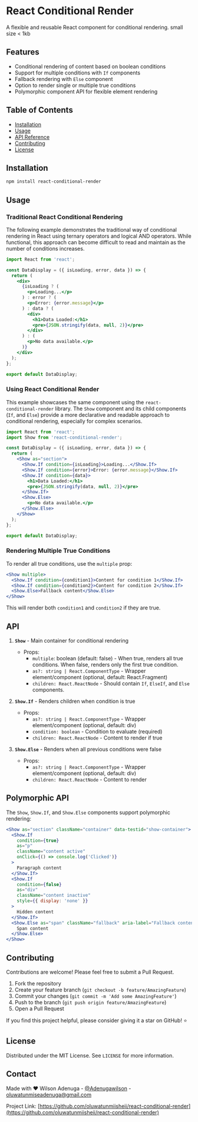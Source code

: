 # React Conditional Render

A flexible and reusable React component for conditional rendering. small size < 1kb

## Features

- Conditional rendering of content based on boolean conditions
- Support for multiple conditions with `If` components
- Fallback rendering with `Else` component
- Option to render single or multiple true conditions
- Polymorphic component API for flexible element rendering

## Table of Contents

- [Installation](#installation)
- [Usage](#usage)
- [API Reference](#api-reference)
- [Contributing](#contributing)
- [License](#license)

## Installation

```bash
npm install react-conditional-render
```

## Usage

### Traditional React Conditional Rendering

The following example demonstrates the traditional way of conditional rendering in React using ternary operators and logical AND operators. While functional, this approach can become difficult to read and maintain as the number of conditions increases.

```jsx
import React from 'react';

const DataDisplay = ({ isLoading, error, data }) => {
  return (
    <div>
      {isLoading ? (
        <p>Loading...</p>
      ) : error ? (
        <p>Error: {error.message}</p>
      ) : data ? (
        <div>
          <h1>Data Loaded:</h1>
          <pre>{JSON.stringify(data, null, 2)}</pre>
        </div>
      ) : (
        <p>No data available.</p>
      )}
    </div>
  );
};

export default DataDisplay;
```

### Using React Conditional Render

This example showcases the same component using the `react-conditional-render` library. The `Show` component and its child components (`If`, and `Else`) provide a more declarative and readable approach to conditional rendering, especially for complex scenarios.

```jsx
import React from 'react';
import Show from 'react-conditional-render';

const DataDisplay = ({ isLoading, error, data }) => {
  return (
    <Show as="section">
      <Show.If condition={isLoading}>Loading...</Show.If>
      <Show.If condition={error}>Error: {error.message}</Show.If>
      <Show.If condition={data}>
        <h1>Data Loaded:</h1>
        <pre>{JSON.stringify(data, null, 2)}</pre>
      </Show.If>
      <Show.Else>
        <p>No data available.</p>
      </Show.Else>
    </Show>
  );
};

export default DataDisplay;
```

### Rendering Multiple True Conditions

To render all true conditions, use the `multiple` prop:

```jsx
<Show multiple>
  <Show.If condition={condition1}>Content for condition 1</Show.If>
  <Show.If condition={condition2}>Content for condition 2</Show.If>
  <Show.Else>Fallback content</Show.Else>
</Show>
```

This will render both `condition1` and `condition2` if they are true.

## API

1. **`Show`** - Main container for conditional rendering

   - Props:
     - `multiple`: boolean (default: false) - When true, renders all true conditions. When false, renders only the first true condition.
     - `as?: string | React.ComponentType` - Wrapper element/component (optional, default: React.Fragment)
     - `children: React.ReactNode` - Should contain `If`, `ElseIf`, and `Else` components.

2. **`Show.If`** - Renders children when condition is true

   - Props:
     - `as?: string | React.ComponentType` - Wrapper element/component (optional, default: div)
     - `condition: boolean` - Condition to evaluate (required)
     - `children: React.ReactNode` - Content to render if true

3. **`Show.Else`** - Renders when all previous conditions were false
   - Props:
     - `as?: string | React.ComponentType` - Wrapper element/component (optional, default: div)
     - `children: React.ReactNode` - Content to render

## Polymorphic API

The `Show`, `Show.If`, and `Show.Else` components support polymorphic rendering:

```jsx
<Show as="section" className="container" data-testid="show-container">
  <Show.If
    condition={true}
    as="p"
    className="content active"
    onClick={() => console.log('Clicked')}
  >
    Paragraph content
  </Show.If>
  <Show.If
    condition={false}
    as="div"
    className="content inactive"
    style={{ display: 'none' }}
  >
    Hidden content
  </Show.If>
  <Show.Else as="span" className="fallback" aria-label="Fallback content">
    Span content
  </Show.Else>
</Show>
```

## Contributing

Contributions are welcome! Please feel free to submit a Pull Request.

1. Fork the repository
2. Create your feature branch (`git checkout -b feature/AmazingFeature`)
3. Commit your changes (`git commit -m 'Add some AmazingFeature'`)
4. Push to the branch (`git push origin feature/AmazingFeature`)
5. Open a Pull Request

If you find this project helpful, please consider giving it a star on GitHub! ⭐️

## License

Distributed under the MIT License. See `LICENSE` for more information.

## Contact

Made with ❤️ Wilson Adenuga - [@Adenugawilson](https://x.com/Adenugawilson) - oluwatunmiseadenuga@gmail.com

Project Link: [https://github.com/oluwatunmiisheii/react-conditional-render](https://github.com/oluwatunmiisheii/react-conditional-render)
